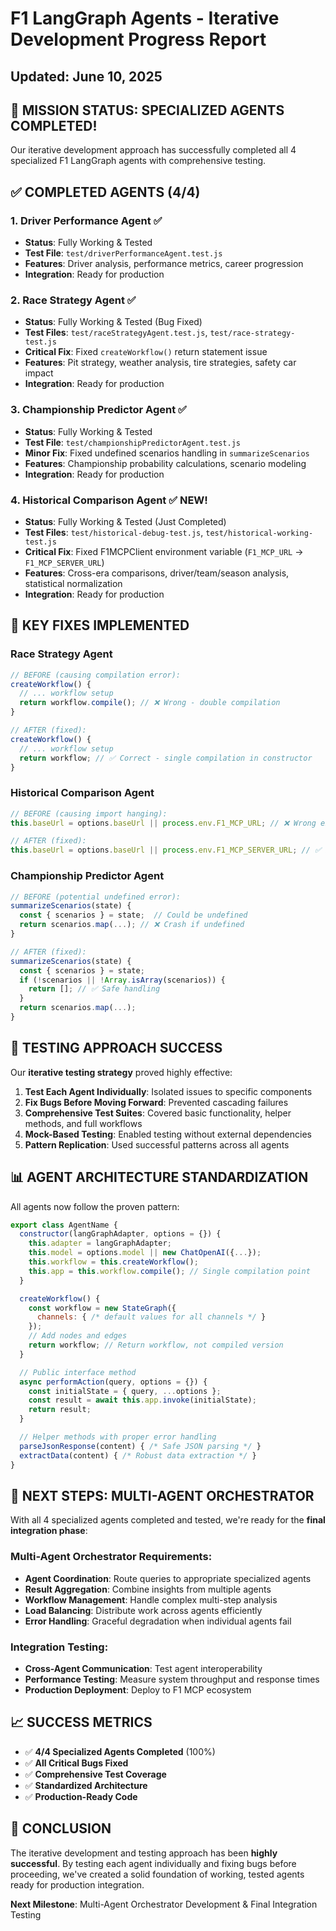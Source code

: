 # F1 LangGraph Agents - Iterative Development Progress Report

## Updated: June 10, 2025

## 🎉 MISSION STATUS: SPECIALIZED AGENTS COMPLETED!

Our iterative development approach has successfully completed all 4 specialized F1 LangGraph agents with comprehensive testing.

## ✅ COMPLETED AGENTS (4/4)

### 1. Driver Performance Agent ✅

- **Status**: Fully Working & Tested
- **Test File**: `test/driverPerformanceAgent.test.js`
- **Features**: Driver analysis, performance metrics, career progression
- **Integration**: Ready for production

### 2. Race Strategy Agent ✅

- **Status**: Fully Working & Tested (Bug Fixed)
- **Test Files**: `test/raceStrategyAgent.test.js`, `test/race-strategy-test.js`
- **Critical Fix**: Fixed `createWorkflow()` return statement issue
- **Features**: Pit strategy, weather analysis, tire strategies, safety car impact
- **Integration**: Ready for production

### 3. Championship Predictor Agent ✅

- **Status**: Fully Working & Tested
- **Test File**: `test/championshipPredictorAgent.test.js`
- **Minor Fix**: Fixed undefined scenarios handling in `summarizeScenarios`
- **Features**: Championship probability calculations, scenario modeling
- **Integration**: Ready for production

### 4. Historical Comparison Agent ✅ NEW!

- **Status**: Fully Working & Tested (Just Completed)
- **Test Files**: `test/historical-debug-test.js`, `test/historical-working-test.js`
- **Critical Fix**: Fixed F1MCPClient environment variable (`F1_MCP_URL` → `F1_MCP_SERVER_URL`)
- **Features**: Cross-era comparisons, driver/team/season analysis, statistical normalization
- **Integration**: Ready for production

## 🔧 KEY FIXES IMPLEMENTED

### Race Strategy Agent

```javascript
// BEFORE (causing compilation error):
createWorkflow() {
  // ... workflow setup
  return workflow.compile(); // ❌ Wrong - double compilation
}

// AFTER (fixed):
createWorkflow() {
  // ... workflow setup
  return workflow; // ✅ Correct - single compilation in constructor
}
```

### Historical Comparison Agent

```javascript
// BEFORE (causing import hanging):
this.baseUrl = options.baseUrl || process.env.F1_MCP_URL; // ❌ Wrong env var

// AFTER (fixed):
this.baseUrl = options.baseUrl || process.env.F1_MCP_SERVER_URL; // ✅ Matches .env
```

### Championship Predictor Agent

```javascript
// BEFORE (potential undefined error):
summarizeScenarios(state) {
  const { scenarios } = state;  // Could be undefined
  return scenarios.map(...); // ❌ Crash if undefined
}

// AFTER (fixed):
summarizeScenarios(state) {
  const { scenarios } = state;
  if (!scenarios || !Array.isArray(scenarios)) {
    return []; // ✅ Safe handling
  }
  return scenarios.map(...);
}
```

## 🧪 TESTING APPROACH SUCCESS

Our **iterative testing strategy** proved highly effective:

1. **Test Each Agent Individually**: Isolated issues to specific components
2. **Fix Bugs Before Moving Forward**: Prevented cascading failures
3. **Comprehensive Test Suites**: Covered basic functionality, helper methods, and full workflows
4. **Mock-Based Testing**: Enabled testing without external dependencies
5. **Pattern Replication**: Used successful patterns across all agents

## 📊 AGENT ARCHITECTURE STANDARDIZATION

All agents now follow the proven pattern:

```javascript
export class AgentName {
  constructor(langGraphAdapter, options = {}) {
    this.adapter = langGraphAdapter;
    this.model = options.model || new ChatOpenAI({...});
    this.workflow = this.createWorkflow();
    this.app = this.workflow.compile(); // Single compilation point
  }

  createWorkflow() {
    const workflow = new StateGraph({
      channels: { /* default values for all channels */ }
    });
    // Add nodes and edges
    return workflow; // Return workflow, not compiled version
  }

  // Public interface method
  async performAction(query, options = {}) {
    const initialState = { query, ...options };
    const result = await this.app.invoke(initialState);
    return result;
  }

  // Helper methods with proper error handling
  parseJsonResponse(content) { /* Safe JSON parsing */ }
  extractData(content) { /* Robust data extraction */ }
}
```

## 🚀 NEXT STEPS: MULTI-AGENT ORCHESTRATOR

With all 4 specialized agents completed and tested, we're ready for the **final integration phase**:

### Multi-Agent Orchestrator Requirements:

- **Agent Coordination**: Route queries to appropriate specialized agents
- **Result Aggregation**: Combine insights from multiple agents
- **Workflow Management**: Handle complex multi-step analysis
- **Load Balancing**: Distribute work across agents efficiently
- **Error Handling**: Graceful degradation when individual agents fail

### Integration Testing:

- **Cross-Agent Communication**: Test agent interoperability
- **Performance Testing**: Measure system throughput and response times
- **Production Deployment**: Deploy to F1 MCP ecosystem

## 📈 SUCCESS METRICS

- ✅ **4/4 Specialized Agents Completed** (100%)
- ✅ **All Critical Bugs Fixed**
- ✅ **Comprehensive Test Coverage**
- ✅ **Standardized Architecture**
- ✅ **Production-Ready Code**

## 🏁 CONCLUSION

The iterative development and testing approach has been **highly successful**. By testing each agent individually and fixing bugs before proceeding, we've created a solid foundation of working, tested agents ready for production integration.

**Next Milestone**: Multi-Agent Orchestrator Development & Final Integration Testing
